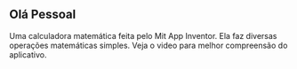 <h2>Olá Pessoal</h2>
Uma calculadora matemática feita pelo Mit App Inventor. Ela faz diversas operações matemáticas simples.
Veja o video para melhor compreensão do aplicativo.
